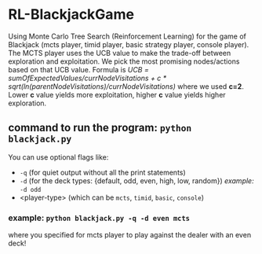 # RL-BlackjackGame
Using Monte Carlo Tree Search (Reinforcement Learning) for the game of Blackjack (mcts player, timid player, basic strategy player, console player). The MCTS player uses the UCB value to make the trade-off between exploration and exploitation. We pick the most promising nodes/actions based on that UCB value. Formula is *UCB = sumOfExpectedValues/currNodeVisitations + c \* sqrt(ln(parentNodeVisitations)/currNodeVisitations)* where we used **c=2**. Lower **c** value yields more exploitation, higher **c** value yields higher exploration.

## command to run the program: `python blackjack.py`

You can use optional flags like:
* `-q` (for quiet output without all the print statements)
* `-d` (for the deck types: {default, odd, even, high, low, random}) *example:* `-d odd`
* \<player-type\> (which can be `mcts`, `timid`, `basic`, `console`)


### example: `python blackjack.py -q -d even mcts`
where you specified for mcts player to play against the dealer with an even deck!
